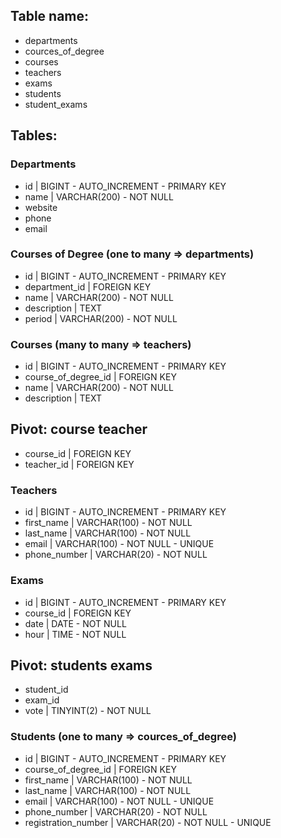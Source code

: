 <!-- 
Modellare la struttura di un database per memorizzare tutti i dati riguardanti una università:

sono presenti diversi Dipartimenti (es.: Lettere e Filosofia, Matematica, Ingegneria ecc.);
ogni Dipartimento offre più Corsi di Laurea (es.: Civiltà e Letterature Classiche, Informatica, Ingegneria Elettronica ecc..)
ogni Corso di Laurea prevede diversi Corsi (es.: Letteratura Latina, Sistemi Operativi 1, Analisi Matematica 2 ecc.);
ogni Corso può essere tenuto da diversi Insegnanti;
ogni Corso prevede più appelli d'Esame;
ogni Studente è iscritto ad un solo Corso di Laurea;
ogni Studente può iscriversi a più appelli di Esame;

per ogni appello d'Esame a cui lo Studente ha partecipato, è necessario memorizzare il voto ottenuto, anche se non sufficiente. Pensiamo a quali entità (tabelle) creare per il nostro database e cerchiamo poi di stabilirne le relazioni. Infine, andiamo a definire le colonne e i tipi di dato di ogni tabella. 
-->


## Table name:
- departments
- cources_of_degree
- courses
- teachers
- exams
- students
- student_exams

## Tables:

### Departments
- id | BIGINT - AUTO_INCREMENT - PRIMARY KEY
- name | VARCHAR(200) - NOT NULL
- website
- phone
- email


### Courses of Degree (one to many => departments)
- id | BIGINT - AUTO_INCREMENT - PRIMARY KEY
- department_id | FOREIGN KEY
- name | VARCHAR(200) - NOT NULL
- description | TEXT
- period | VARCHAR(200) - NOT NULL


### Courses (many to many => teachers)
- id | BIGINT - AUTO_INCREMENT - PRIMARY KEY
- course_of_degree_id | FOREIGN KEY
- name | VARCHAR(200) - NOT NULL
- description | TEXT


## Pivot: course teacher
- course_id | FOREIGN KEY
- teacher_id | FOREIGN KEY


### Teachers
- id | BIGINT - AUTO_INCREMENT - PRIMARY KEY
- first_name | VARCHAR(100) - NOT NULL
- last_name | VARCHAR(100) - NOT NULL
- email | VARCHAR(100) - NOT NULL - UNIQUE
- phone_number | VARCHAR(20) - NOT NULL


### Exams
- id | BIGINT - AUTO_INCREMENT - PRIMARY KEY
- course_id | FOREIGN KEY
- date | DATE - NOT NULL
- hour | TIME - NOT NULL


## Pivot: students exams
- student_id
- exam_id
- vote | TINYINT(2) - NOT NULL


### Students (one to many => cources_of_degree)
- id | BIGINT - AUTO_INCREMENT - PRIMARY KEY
- course_of_degree_id | FOREIGN KEY
- first_name | VARCHAR(100) - NOT NULL
- last_name | VARCHAR(100) - NOT NULL
- email | VARCHAR(100) - NOT NULL - UNIQUE
- phone_number | VARCHAR(20) - NOT NULL
- registration_number | VARCHAR(20) - NOT NULL - UNIQUE



